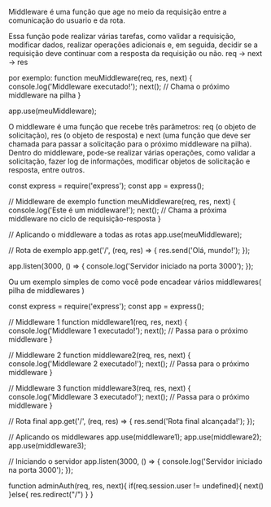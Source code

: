 Middleware é uma função que age no meio da requisição entre a comunicação do usuario e da rota.

Essa função pode realizar várias tarefas, como validar a requisição, modificar dados, realizar operações adicionais e, em seguida, decidir se a requisição deve continuar com a resposta da requisição ou não.
req -> next -> res

por exemplo:
function meuMiddleware(req, res, next) {
    console.log('Middleware executado!');
    next(); // Chama o próximo middleware na pilha
}

app.use(meuMiddleware);

O middleware é uma função que recebe três parâmetros: req (o objeto de solicitação), res (o objeto de resposta) e next (uma função que deve ser chamada para passar a solicitação para o próximo middleware na pilha). Dentro do middleware, pode-se realizar várias operações, como validar a solicitação, fazer log de informações, modificar objetos de solicitação e resposta, entre outros.

const express = require('express');
const app = express();

// Middleware de exemplo
function meuMiddleware(req, res, next) {
    console.log('Este é um middleware!');
    next(); // Chama a próxima middleware no ciclo de requisição-resposta
}

// Aplicando o middleware a todas as rotas
app.use(meuMiddleware);

// Rota de exemplo
app.get('/', (req, res) => {
    res.send('Olá, mundo!');
});

app.listen(3000, () => {
    console.log('Servidor iniciado na porta 3000');
});


Ou um exemplo simples de como você pode encadear vários middlewares( pilha de middlewares )

const express = require('express');
const app = express();

// Middleware 1
function middleware1(req, res, next) {
    console.log('Middleware 1 executado!');
    next(); // Passa para o próximo middleware
}

// Middleware 2
function middleware2(req, res, next) {
    console.log('Middleware 2 executado!');
    next(); // Passa para o próximo middleware
}

// Middleware 3
function middleware3(req, res, next) {
    console.log('Middleware 3 executado!');
    next(); // Passa para o próximo middleware
}

// Rota final
app.get('/', (req, res) => {
    res.send('Rota final alcançada!');
});

// Aplicando os middlewares
app.use(middleware1);
app.use(middleware2);
app.use(middleware3);

// Iniciando o servidor
app.listen(3000, () => {
    console.log('Servidor iniciado na porta 3000');
});




function adminAuth(req, res, next){
    if(req.session.user != undefined){
        next()
    }else{
        res.redirect("/")
    }
}